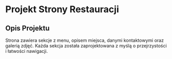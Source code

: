 # Projekt Strony Restauracji
## Opis Projektu
Strona zawiera sekcje z menu, opisem miejsca, danymi kontaktowymi oraz galerią zdjęć. Każda sekcja została zaprojektowana z myślą o przejrzystości i łatwości nawigacji.
